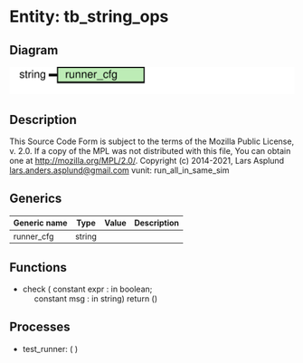 # Entity: tb_string_ops

## Diagram

![Diagram](tb_string_ops.svg "Diagram")
## Description

This Source Code Form is subject to the terms of the Mozilla Public
License, v. 2.0. If a copy of the MPL was not distributed with this file,
You can obtain one at http://mozilla.org/MPL/2.0/.
Copyright (c) 2014-2021, Lars Asplund lars.anders.asplund@gmail.com
vunit: run_all_in_same_sim
## Generics

| Generic name | Type   | Value | Description |
| ------------ | ------ | ----- | ----------- |
| runner_cfg   | string |       |             |
## Functions
- check <font id="function_arguments">( constant expr : in boolean;<br><span style="padding-left:20px"> constant msg  : in string) </font> <font id="function_return">return ()</font>
## Processes
- test_runner: (  )
